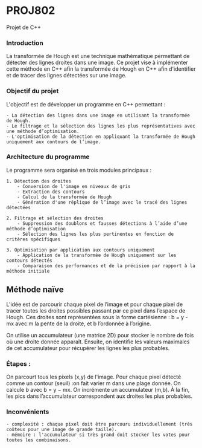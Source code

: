 # PROJ802
Projet de C++


### Introduction

La transformée de Hough est une technique mathématique permettant de détecter des lignes droites dans une image.
Ce projet vise à implémenter cette méthode en C++ afin la transformée de Hough en C++ afin d'identifier et de tracer des lignes détectées sur une image.




### Objectif du projet

L'objectif est de développer un programme en C++ permettant :

    - La détection des lignes dans une image en utilisant la transformée de Hough.
    - Le filtrage et la sélection des lignes les plus représentatives avec une méthode d’optimisation.
    - L'optimisation de la détection en appliquant la transformée de Hough uniquement aux contours de l’image.




### Architecture du programme

Le programme sera organisé en trois modules principaux :

    1. Détection des droites
        - Conversion de l'image en niveaux de gris
        - Extraction des contours
        - Calcul de la transformée de Hough
        - Génération d'une réplique de l’image avec le tracé des lignes détectées

    2. Filtrage et sélection des droites
        - Suppression des doublons et fausses détections à l’aide d’une méthode d’optimisation
        - Sélection des lignes les plus pertinentes en fonction de critères spécifiques

    3. Optimisation par application aux contours uniquement
        - Application de la transformée de Hough uniquement sur les contours détectés
        - Comparaison des performances et de la précision par rapport à la méthode initiale






## Méthode naïve

L’idée est de parcourir chaque pixel de l’image et pour chaque pixel de tracer toutes les droites possibles passant par ce pixel dans l’espace de Hough. 
Ces droites sont représentées sous la forme cartésienne : b = y - mx 
                                                         avec m la pente de la droite,
                                                           et b l’ordonnée à l’origine.
                                                           
On utilise un accumulateur (une matrice 2D) pour stocker le nombre de fois où une droite donnée apparaît.
Ensuite, on identifie les valeurs maximales de cet accumulateur pour récupérer les lignes les plus probables.
     
     
                                                           
### Étapes :

  On parcourt tous les pixels (x,y) de l'image. 
  Pour chaque pixel détecté comme un contour (seuil) :on fait varier m dans une plage donnée.
  On calcule b avec b = y − mx.
  On incrémente un accumulateur (m,b).
  À la fin, les pics dans l’accumulateur correspondent aux droites les plus probables.



### Inconvénients

    - complexité : chaque pixel doit être parcouru individuellement (très coûteux pour une image de grande taille).
    - mémoire : l'accumulateur si très grand doit stocker les votes pour toutes les combinaisons.
